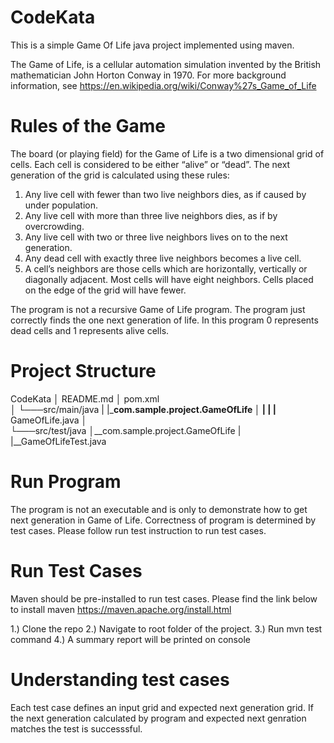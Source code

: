 # CodeKata
This is a simple Game Of Life java project implemented using maven. 

The Game of Life, is a cellular automation simulation invented by the British mathematician
John Horton Conway in 1970. For more background information, see https://en.wikipedia.org/wiki/Conway%27s_Game_of_Life

# Rules of the Game
The board (or playing field) for the Game of Life is a two dimensional grid of cells. Each cell is
considered to be either “alive” or “dead”. The next generation of the grid is calculated using
these rules:

1. Any live cell with fewer than two live neighbors dies, as if caused by under
population.
2. Any live cell with more than three live neighbors dies, as if by overcrowding.
3. Any live cell with two or three live neighbors lives on to the next generation.
4. Any dead cell with exactly three live neighbors becomes a live cell.
5. A cell’s neighbors are those cells which are horizontally, vertically or
diagonally adjacent. Most cells will have eight neighbors. Cells placed on the
edge of the grid will have fewer.

The program is not a recursive Game of Life program.
The program just correctly finds the one next generation of life. 
In this program 0 represents dead cells and 1 represents alive cells.

# Project Structure 

CodeKata
│   README.md
│   pom.xml   
│
└───src/main/java
|	|___com.sample.project.GameOfLife
│   	|
|	 	|__	GameOfLife.java
│   
└───src/test/java
    │__com.sample.project.GameOfLife
       |
       |__GameOfLifeTest.java
       
 # Run Program
  The program is not an executable and is only to demonstrate how to get next generation in Game of Life. 
  Correctness of program is determined by test cases. Please follow run test instruction to run test cases.

# Run Test Cases

Maven should be pre-installed to run test cases. Please find the link below to install maven
https://maven.apache.org/install.html

1.) Clone the repo 
2.) Navigate to root folder of the project.
3.) Run mvn test command
4.) A summary report will be printed on console


# Understanding test cases 

Each test case defines an input grid and expected next generation grid.
If the next generation calculated by program and expected next genration matches the test is successsful.
